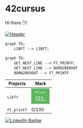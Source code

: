 # 42cursus
Hi there ✋!

[![Header](https://www.42lausanne.ch/wp-content/uploads/2021/02/Holy-Graph.png "Header")](https://42lausanne.ch/formation-informatique-42//)

```mermaid
graph TD;
    LIBFT --> LIBFT;
```
```mermaid
graph TD;
    GET_NEXT_LINE --> FT_PRINTF;
    GET_NEXT_LINE --> BORN2BEROOT
    BORN2BEROOT --> FT_PRINTF
```

| Projects | Mark |
| --- | --- |
| `Libft` |<img src="https://github.com/aflr/aflr/blob/main/src/125.PNG" width="60">|
| `Ft_printf` | 0/100 |

[![LinkedIn Badge](https://img.shields.io/badge/LinkedIn-Profile-informational?style=flat&logo=linkedin&logoColor=white&color=0D76A8)](https://www.linkedin.com/in/yassine-bouhaik-34593219a/)
